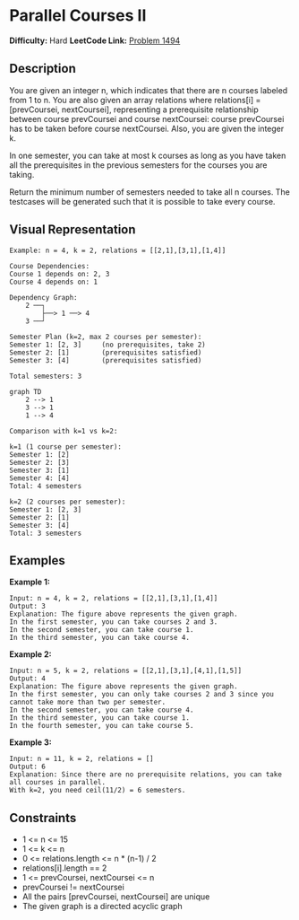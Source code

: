 # Parallel Courses II

**Difficulty:** Hard
**LeetCode Link:** [Problem 1494](https://leetcode.com/problems/parallel-courses-ii/)

## Description
You are given an integer n, which indicates that there are n courses labeled from 1 to n. You are also given an array relations where relations[i] = [prevCoursei, nextCoursei], representing a prerequisite relationship between course prevCoursei and course nextCoursei: course prevCoursei has to be taken before course nextCoursei. Also, you are given the integer k.

In one semester, you can take at most k courses as long as you have taken all the prerequisites in the previous semesters for the courses you are taking.

Return the minimum number of semesters needed to take all n courses. The testcases will be generated such that it is possible to take every course.

## Visual Representation

```
Example: n = 4, k = 2, relations = [[2,1],[3,1],[1,4]]

Course Dependencies:
Course 1 depends on: 2, 3
Course 4 depends on: 1

Dependency Graph:
    2 ──┐
        ├──> 1 ──> 4
    3 ──┘

Semester Plan (k=2, max 2 courses per semester):
Semester 1: [2, 3]     (no prerequisites, take 2)
Semester 2: [1]        (prerequisites satisfied)
Semester 3: [4]        (prerequisites satisfied)

Total semesters: 3
```

```mermaid
graph TD
    2 --> 1
    3 --> 1
    1 --> 4
```

```
Comparison with k=1 vs k=2:

k=1 (1 course per semester):
Semester 1: [2]
Semester 2: [3]
Semester 3: [1]
Semester 4: [4]
Total: 4 semesters

k=2 (2 courses per semester):
Semester 1: [2, 3]
Semester 2: [1]
Semester 3: [4]
Total: 3 semesters
```

## Examples

**Example 1:**
```
Input: n = 4, k = 2, relations = [[2,1],[3,1],[1,4]]
Output: 3
Explanation: The figure above represents the given graph.
In the first semester, you can take courses 2 and 3.
In the second semester, you can take course 1.
In the third semester, you can take course 4.
```

**Example 2:**
```
Input: n = 5, k = 2, relations = [[2,1],[3,1],[4,1],[1,5]]
Output: 4
Explanation: The figure above represents the given graph.
In the first semester, you can only take courses 2 and 3 since you cannot take more than two per semester.
In the second semester, you can take course 4.
In the third semester, you can take course 1.
In the fourth semester, you can take course 5.
```

**Example 3:**
```
Input: n = 11, k = 2, relations = []
Output: 6
Explanation: Since there are no prerequisite relations, you can take all courses in parallel.
With k=2, you need ceil(11/2) = 6 semesters.
```

## Constraints
- 1 <= n <= 15
- 1 <= k <= n
- 0 <= relations.length <= n * (n-1) / 2
- relations[i].length == 2
- 1 <= prevCoursei, nextCoursei <= n
- prevCoursei != nextCoursei
- All the pairs [prevCoursei, nextCoursei] are unique
- The given graph is a directed acyclic graph
